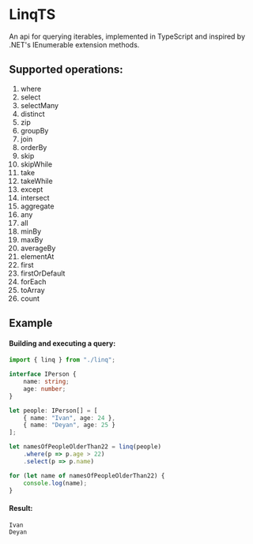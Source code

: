 # LinqTS

An api for querying iterables, implemented in TypeScript and inspired by .NET's IEnumerable<T> extension methods.

## Supported operations:
1. where
1. select
1. selectMany
1. distinct
1. zip
1. groupBy
1. join
1. orderBy
1. skip
1. skipWhile
1. take
1. takeWhile
1. except
1. intersect
1. aggregate
1. any
1. all
1. minBy
1. maxBy
1. averageBy
1. elementAt
1. first
1. firstOrDefault
1. forEach
1. toArray
1. count

## Example

#### Building and executing a query:

```typescript
import { linq } from "./linq";

interface IPerson {
    name: string;
    age: number;
}

let people: IPerson[] = [
    { name: "Ivan", age: 24 }, 
    { name: "Deyan", age: 25 }
];

let namesOfPeopleOlderThan22 = linq(people)
    .where(p => p.age > 22)
    .select(p => p.name)

for (let name of namesOfPeopleOlderThan22) {
    console.log(name);
}
```

#### Result:

```
Ivan
Deyan
```
